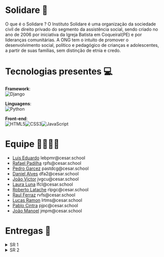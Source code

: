 
# Solidare 🏫
O que é o Solidare ? O Instituto Solidare é uma organização da sociedade civil de direito privado do segmento da assistência social, sendo criado no ano de 2006 por iniciativa da Igreja Batista em Coqueiral(PE) e por lideranças comunitárias.
A ONG tem o intuito de promover o desenvolvimento social, político e pedagógico de crianças e adolescentes, a partir de suas famílias, sem distinção de etnia e credo.

# Tecnologias presentes 💻

**Framework**:<br>![Django](https://img.shields.io/badge/django-%23092E20.svg?style=for-the-badge&logo=django&logoColor=white)

**Linguagens**:<br>![Python](https://img.shields.io/badge/python-3670A0?style=for-the-badge&logo=python&logoColor=ffdd54)

**Front-end**:<br>![HTML5](https://img.shields.io/badge/HTML5-E34F26?style=for-the-badge&logo=html5&logoColor=white)![CSS3](https://img.shields.io/badge/CSS3-1572B6?style=for-the-badge&logo=css3&logoColor=white)![JavaScript](https://shields.io/badge/JavaScript-F7DF1E?logo=JavaScript&logoColor=000&style=flat-square)

# Equipe 🫱🏼‍🫲🏽

<ul>
  <li>
    <a href="https://github.com/luisedu975">Luis Eduardo</a> lebpmr@cesar.school
  </li>
  <li>
    <a href="https://github.com/pdilha">Rafael Padilha</a> rpfs@cesar.school
  </li>
   <li>
    <a href="https://github.com/PedroGarcez13">Pedro Garcez</a> pastdcg@cesar.school 
  </li>
  <li>
    <a href="https://github.com/fdaniel27">Daniel Alves</a>  dfa2@cesar.school 
  </li>
  <li>
    <a href="https://github.com/joaovictorgcu">João Victor</a> jvgcu@cesar.school
    </li>
  <li>
    <a href="https://github.com/laurafcluna">Laura Luna</a> lfcl@cesar.school
    </li>
   <li>
    <a href="https://github.com/rlpgc">Roberto Latache</a> rlpgc@cesar.school
    </li>
  <li>
    <a href="https://github.com/raulferraz85">Raul Ferraz</a> rvfs@cesar.school
    </li>
  <li>
    <a href="https://github.com/LucasramonDEV">Lucas Ramon</a> lrtms@cesar.school
    </li>
  <li>
    <a href="https://github.com/PabloJPCintra">Pablo Cintra</a> pjpc@cesar.school
    </li>
  <li>
    <a href="https://github.com/JoaoManoelP">João Manoel</a> jmpm@cesar.school
    </li>
</ul>

# Entregas 📃

<details>
<summary>SR 1</summary>
<br>
  
**Historias**
<br>
As cinco histórias de usuário definidas para aprimorar a compreensão do futuro produto e assegurar o atendimento às expectativas foram detalhadas com três cenários distintos cada. Estes cenários, validados pela metodologia BDD (Behavior-Driven Development) e estruturados no formato Dado - Quando - Então, exploram diversas situações, abrangendo desde fluxos ideais até potenciais falhas, garantindo uma cobertura abrangente dos requisitos.

As histórias e seus respectivos cenários podem ser acessados e revisados no seguinte documento: [Histórias de Usuário](https://docs.google.com/document/d/15lNQA87yBFTOUeHxDLRP9XGcK0BDhXuryyQLcdqMKJI/edit?usp=sharing).

**Backlog**
![Solidare_Backlog](https://i.imgur.com/GWa6ROG.png)


**Painel**
![Solidare_Painel](https://i.imgur.com/jKeptMl.png)

**Bug Tracker**
![Bug Tracker](https://github.com/user-attachments/assets/4040674b-ae5e-48c1-9506-35569200f4d3)

**Diagrama de Atividades**
![Diagrama de Atividades](https://cdn.discordapp.com/attachments/1276595922998132801/1365087358428643450/Diagrama_em_branco.png?ex=680c082c&is=680ab6ac&hm=74bcc0110094090ac0bd1b5c3280fdc68d449b89bf9c2b0eaba5f2d35abc01ba&)

**Programação em Par**
<br>
Durante o desenvolvimento do projeto Solidare, a equipe adotou, em determinados momentos, a técnica de programação em par como estratégia para potencializar a qualidade do código e promover a colaboração ativa entre os integrantes. Essa abordagem permitiu a troca contínua de conhecimento, revisão imediata das implementações e maior eficiência na resolução de problemas mais complexos. No entanto, a programação em par não foi empregada em todas as etapas do desenvolvimento. Em diversas ocasiões, optamos por uma divisão de tarefas mais individualizada, permitindo que cada membro da equipe focasse em demandas específicas de forma paralela, otimizando o tempo e a produtividade do grupo como um todo. A escolha entre trabalhar em par ou individualmente foi feita de forma estratégica, considerando o tipo de tarefa, o nível de complexidade envolvido e a necessidade de colaboração naquele momento do projeto.

**Diagrama de Atividades**
<br>
Disponível através do [PDF](https://cdn.discordapp.com/attachments/1276595922998132801/1365086470746013716/Diagrama_em_branco.pdf?ex=680c0758&is=680ab5d8&hm=2d978a7b50aad6c481e8e6e75b162258179ba1e87324a17b954e56dfd9e39a1a&).
<br>

**Sketches do Protótipo Lo-Fi**
<br>
Disponível através do [Figma](https://www.figma.com/design/G0Yuk7esIEczckooTxzw0p/Untitled?node-id=0-1&p=f&t=eD65mHvQijluzZiP-0).
<br>

**ScreenCasts**
<br>
Disponíveis nos links: [YouTube | Deploy](https://youtu.be/PYPbtUBx-JU), 
[YouTube | Protótipo](https://www.youtube.com/watch?v=0893hq8dsfI)
<br>

[Link do Deployment](https://solidare.azurewebsites.net/)
</details>

<details>
<summary>SR 2</summary>
<br>
  
**Historias**
<br>
As cinco histórias de usuário definidas para aprimorar a compreensão do futuro produto e assegurar o atendimento às expectativas foram detalhadas com três cenários distintos cada. Estes cenários, validados pela metodologia BDD (Behavior-Driven Development) e estruturados no formato Dado - Quando - Então, exploram diversas situações, abrangendo desde fluxos ideais até potenciais falhas, garantindo uma cobertura abrangente dos requisitos.

As histórias e seus respectivos cenários podem ser acessados e revisados no seguinte documento: [Histórias de Usuário](https://docs.google.com/document/d/15lNQA87yBFTOUeHxDLRP9XGcK0BDhXuryyQLcdqMKJI/edit?usp=sharing).

**Backlog**
![Solidare_Backlog]()


**Painel**
![Solidare_Painel]()

**Bug Tracker**
![Bug Tracker]()

**Diagrama de Atividades**
![Diagrama de Atividades]()

**Programação em Par**
<br>
Durante o desenvolvimento do projeto Solidare, a equipe adotou, em determinados momentos, a técnica de programação em par como estratégia para potencializar a qualidade do código e promover a colaboração ativa entre os integrantes. Essa abordagem permitiu a troca contínua de conhecimento, revisão imediata das implementações e maior eficiência na resolução de problemas mais complexos. No entanto, a programação em par não foi empregada em todas as etapas do desenvolvimento. Em diversas ocasiões, optamos por uma divisão de tarefas mais individualizada, permitindo que cada membro da equipe focasse em demandas específicas de forma paralela, otimizando o tempo e a produtividade do grupo como um todo. A escolha entre trabalhar em par ou individualmente foi feita de forma estratégica, considerando o tipo de tarefa, o nível de complexidade envolvido e a necessidade de colaboração naquele momento do projeto.

**Diagrama de Atividades**
<br>
Disponível através do [PDF]().
<br>

**Sketches do Protótipo Lo-Fi**
<br>
Disponível através do [Figma]().
<br>

**ScreenCasts**
<br>
Disponíveis nos links: [YouTube | Deploy](https://youtu.be/ttYzjI8gwuo), 
[YouTube | Protótipo]()
<br>

[Link do Deployment](https://solidare.azurewebsites.net/)
</details>

